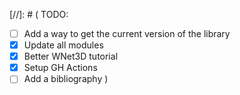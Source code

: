 [//]: # (
TODO:
- [ ] Add a way to get the current version of the library
- [x] Update all modules
- [x] Better WNet3D tutorial
- [x] Setup GH Actions
- [ ] Add a bibliography
)
